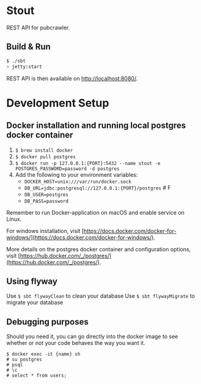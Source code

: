 # Stout #

REST API for pubcrawler.

## Build & Run ##

```sh
$ ./sbt
> jetty:start
```

REST API is then available on [http://localhost:8080/](http://localhost:8080/).


# Development Setup

## Docker installation and running local postgres docker container

1. ```$ brew install docker```
2. ```$ docker pull postgres```
3. ```$ docker run -p 127.0.0.1:{PORT}:5432 --name stout -e POSTGRES_PASSWORD=password -d postgres```
4. Add the following to your environment variables:
    - ```DOCKER_HOST=unix:///var/run/docker.sock```
    - ```DB_URL=jdbc:postgresql://127.0.0.1:{PORT}/postgres``` # F
    - ```DB_USER=postgres```
    - ```DB_PASS=password```

Remember to run Docker-application on macOS and enable service on Linux.

For windows installation, visit [https://docs.docker.com/docker-for-windows/](https://docs.docker.com/docker-for-windows/).

More details on the postgres docker container and configuration options, visit [https://hub.docker.com/_/postgres/](https://hub.docker.com/_/postgres/).


## Using flyway

Use ```$ sbt flywayClean``` to clean your database
Use ```$ sbt flywayMigrate``` to migrate your database

## Debugging purposes
Should you need it, you can go directly into the docker image to see whether or not your code behaves the way you want it.
```
$ docker exec -it {name} sh
# su postgres
# psql
# \c
# select * from users;
```
